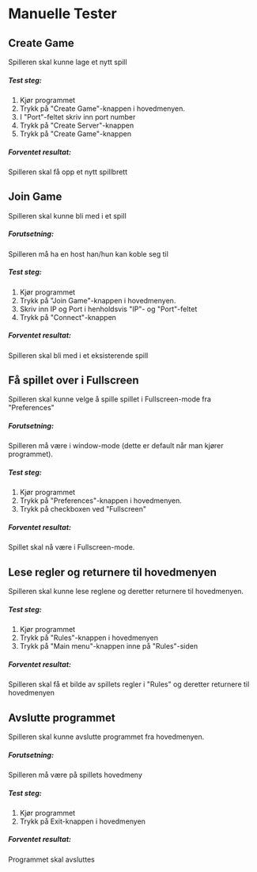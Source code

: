 # Manuelle Tester

## Create Game
Spilleren skal kunne lage et nytt spill
##### Test steg:
1. Kjør programmet
2. Trykk på "Create Game"-knappen i hovedmenyen.
3. I "Port"-feltet skriv inn port number
4. Trykk på "Create Server"-knappen
5. Trykk på "Create Game"-knappen
##### Forventet resultat:
Spilleren skal få opp et nytt spillbrett


## Join Game
Spilleren skal kunne bli med i et spill
##### Forutsetning: 
Spilleren må ha en host han/hun kan koble seg til
##### Test steg:
1. Kjør programmet
2. Trykk på "Join Game"-knappen i hovedmenyen.
3. Skriv inn IP og Port i henholdsvis "IP"- og "Port"-feltet
4. Trykk på "Connect"-knappen
##### Forventet resultat:
Spilleren skal bli med i et eksisterende spill

## Få spillet over i Fullscreen
Spilleren skal kunne velge å spille spillet i Fullscreen-mode fra "Preferences"
##### Forutsetning:
Spilleren må være i window-mode (dette er default når man kjører programmet).
##### Test steg:
1. Kjør programmet
2. Trykk på "Preferences"-knappen i hovedmenyen.
3. Trykk på checkboxen ved "Fullscreen"
##### Forventet resultat:
Spillet skal nå være i Fullscreen-mode.


## Lese regler og returnere til hovedmenyen
Spilleren skal kunne lese reglene og deretter returnere til hovedmenyen.
##### Test steg:
1. Kjør programmet
2. Trykk på "Rules"-knappen i hovedmenyen
3. Trykk på "Main menu"-knappen inne på "Rules"-siden
##### Forventet resultat:
Spilleren skal få et bilde av spillets regler i "Rules" og deretter returnere til hovedmenyen


## Avslutte programmet
Spilleren skal kunne avslutte programmet fra hovedmenyen.
##### Forutsetning:
Spilleren må være på spillets hovedmeny
##### Test steg:
1. Kjør programmet
2. Trykk på Exit-knappen i hovedmenyen
##### Forventet resultat:
Programmet skal avsluttes




